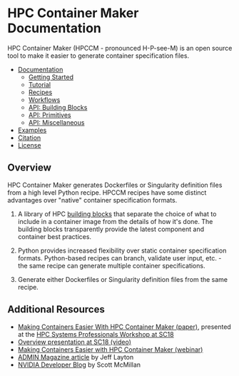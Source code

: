 # HPC Container Maker Documentation

HPC Container Maker (HPCCM - pronounced H-P-see-M) is an open source
tool to make it easier to generate container specification files.

- [Documentation](/docs)
    - [Getting Started](/docs/getting_started.md)
    - [Tutorial](/docs/tutorial.md)
    - [Recipes](/docs/recipes.md)
    - [Workflows](/docs/workflows.md)
    - [API: Building Blocks](/docs/building_blocks.md)
    - [API: Primitives](/docs/primitives.md)
    - [API: Miscellaneous](/docs/misc_api.md)
- [Examples](/recipes/)
- [Citation](/docs/citation.md)
- [License](/LICENSE)

## Overview

HPC Container Maker generates Dockerfiles or Singularity definition
files from a high level Python recipe.  HPCCM recipes have some
distinct advantages over "native" container specification formats.

1. A library of HPC [building blocks](/docs/building_blocks.md) that
   separate the choice of what to include in a container image from
   the details of how it's done.  The building blocks transparently
   provide the latest component and container best practices.

2. Python provides increased flexibility over static container
   specification formats.  Python-based recipes can branch, validate
   user input, etc. - the same recipe can generate multiple container
   specifications.

3. Generate either Dockerfiles or Singularity definition files from
   the same recipe.

## Additional Resources

- [Making Containers Easier With HPC Container Maker (paper)](https://github.com/HPCSYSPROS/Workshop18/blob/master/Making_Container_Easier_with_HPC_Container_Maker/ws_hpcsysp103.pdf), presented at the [HPC Systems Professionals Workshop at SC18](/docs/citation.md)
- [Overview presentation at SC18 (video)](http://on-demand.gputechconf.com/supercomputing/2018/video/sc1843-making-containers-easier-hpc-container-maker.html)
- [Making Containers Easier with HPC Container Maker (webinar)](https://www.nvidia.com/content/webinar-portal/src/webinar-portal.html?D2C=1802760&isSocialSharing=Y&partnerref=emailShareFromGateway)
- [ADMIN Magazine article](http://www.admin-magazine.com/HPC/Articles/HPC-Container-Maker) by Jeff Layton
- [NVIDIA Developer Blog](https://devblogs.nvidia.com/making-containers-easier-with-hpc-container-maker/) by Scott McMillan
